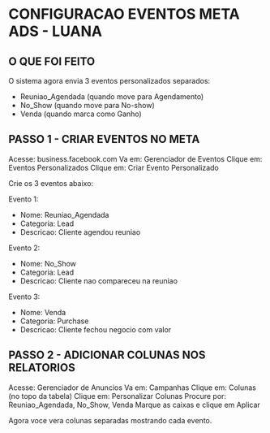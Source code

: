 # CONFIGURACAO EVENTOS META ADS - LUANA

## O QUE FOI FEITO

O sistema agora envia 3 eventos personalizados separados:
- Reuniao_Agendada (quando move para Agendamento)
- No_Show (quando move para No-show)
- Venda (quando marca como Ganho)

## PASSO 1 - CRIAR EVENTOS NO META

Acesse: business.facebook.com
Va em: Gerenciador de Eventos
Clique em: Eventos Personalizados
Clique em: Criar Evento Personalizado

Crie os 3 eventos abaixo:

Evento 1:
- Nome: Reuniao_Agendada
- Categoria: Lead
- Descricao: Cliente agendou reuniao

Evento 2:
- Nome: No_Show
- Categoria: Lead
- Descricao: Cliente nao compareceu na reuniao

Evento 3:
- Nome: Venda
- Categoria: Purchase
- Descricao: Cliente fechou negocio com valor

## PASSO 2 - ADICIONAR COLUNAS NOS RELATORIOS

Acesse: Gerenciador de Anuncios
Va em: Campanhas
Clique em: Colunas (no topo da tabela)
Clique em: Personalizar Colunas
Procure por: Reuniao_Agendada, No_Show, Venda
Marque as caixas e clique em Aplicar

Agora voce vera colunas separadas mostrando cada evento.

## 
